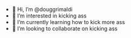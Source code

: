 - 👋 Hi, I’m @douggrimaldi
- 👀 I’m interested in kicking ass
- 🌱 I’m currently learning how to kick more ass
- 💞️ I’m looking to collaborate on kicking ass


<!---
douggrimaldi/douggrimaldi is a ✨ special ✨ repository because its `README.md` (this file) appears on your GitHub profile.
You can click the Preview link to take a look at your changes.
--->
